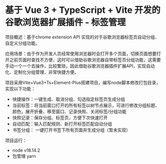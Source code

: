 # 基于 Vue 3 + TypeScript + Vite 开发的谷歌浏览器扩展插件 - 标签管理

项目概述：基于chrome extension API 实现的对于谷歌浏览器标签页自动分组、自定义分组功能。

应用场景：由于作为开发人员经常使用浏览器时会打开多个页面，切换页面想要打开之前页面时查找不方便，这时可以借助谷歌浏览器自带标签页分组功能，这需要手动一个一个去操作，比较繁琐，因此借助谷歌浏览器插件扩展API，实现自动化、定制化分组管理，非常快捷方便。

项目采用Vite+Vue3+Ts+Element-Plus搭建项目，编写node脚本修改打包目录，实现以下功能：
- 快捷操作：一键生成、取消分组、勾选指定标签页生成分组
- 当前标签：将当前窗口打开的所有标签以树节点展示，可进行修改分组标题、颜色，展开折叠、移至窗口、记录快照、关闭标签/分组功能
- 快照记录：保存分组、标签页，方便下次快速打开
- 自动匹配：输入匹配规则、新打开标签匹配自动分组
- 书签分组： 一键打开书签下所有页面并生成分组（暂未实现）

项目运行： 
- node v18.14.2
- 包管理 yarn 
